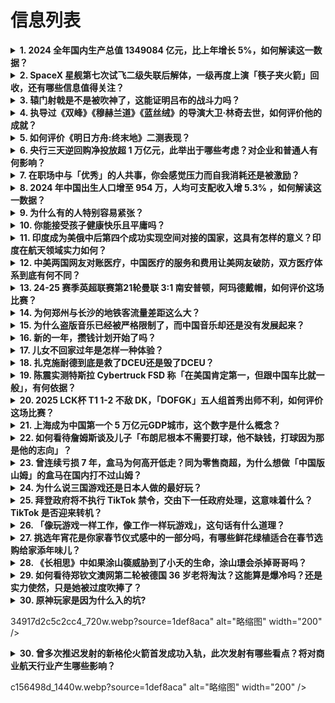 # 信息列表

<details>
<summary><b>1. 2024 全年国内生产总值 1349084 亿元，比上年增长 5%，如何解读这一数据？</b></summary>

- **地址**: [传送门](https://www.zhihu.com/question/9809617134)
- **热度**: 804 万热度
- **摘抄**: 国家统计局数据显示，初步核算，全年国内生产总值 1349084 亿元，按不变价格...

<img src="https://picx.zhimg.com/80/v2-3df9564338ae4cc4801d461d479af337_1440w.png" alt="略缩图" width="200" />
</details>

<details>
<summary><b>2. SpaceX 星舰第七次试飞二级失联后解体，一级再度上演「筷子夹火箭」回收，还有哪些信息值得关注？</b></summary>

- **地址**: [传送门](https://www.zhihu.com/question/9647463595)
- **热度**: 750 万热度
- **摘抄**: 原计划绕地球飞行并降落在印度洋的“星舰”飞船，却停止发送遥测数据，与地面团队失去...

<img src="https://pic3.zhimg.com/v2-075923b98f481c904e1a97710c20111a_1440w.png" alt="略缩图" width="200" />
</details>

<details>
<summary><b>3. 辕门射戟是不是被吹神了，这能证明吕布的战斗力吗？</b></summary>

- **地址**: [传送门](https://www.zhihu.com/question/9681053732)
- **热度**: 169 万热度
- **摘抄**: 我知道吕布天下第一，T0级别选手，但没有斩杀名将历史，仅凭射死靶子说事，有点牵强...

<img src="https://picx.zhimg.com/80/v2-426b6e936a89c69768d484dcabb41c66_1440w.png" alt="略缩图" width="200" />
</details>

<details>
<summary><b>4. 执导过《双峰》《穆赫兰道》《蓝丝绒》的导演大卫·林奇去世，如何评价他的成就？</b></summary>

- **地址**: [传送门](https://www.zhihu.com/question/9787692823)
- **热度**: 112 万热度
- **摘抄**: 著名导演、编剧大卫·林奇去世，享年78岁。他的家人宣布了这一消息，林奇在去年透露...

<img src="https://pic1.zhimg.com/80/v2-ad368bacb1bee4deba771dcf6179700a_1440w.png" alt="略缩图" width="200" />
</details>

<details>
<summary><b>5. 如何评价《明日方舟:终末地》二测表现？</b></summary>

- **地址**: [传送门](https://www.zhihu.com/question/9813090627)
- **热度**: 99 万热度
- **摘抄**: 

<img src="https://pic1.zhimg.com/80/v2-6ae653da8ae3c150a0ec279d5d731707_1440w.webp?source=1def8aca" alt="略缩图" width="200" />
</details>

<details>
<summary><b>6. 央行三天逆回购净投放超 1 万亿元，此举出于哪些考虑？对企业和普通人有何影响？</b></summary>

- **地址**: [传送门](https://www.zhihu.com/question/9725840625)
- **热度**: 99 万热度
- **摘抄**: 1月15日，中国人民银行开展了大额逆回购操作，而在本周一、周二央行也开展了两次逆...

<img src="https://pic2.zhimg.com/50/v2-75937e2606d8ef2b6125503bea9f2b99_b.jpg" alt="略缩图" width="200" />
</details>

<details>
<summary><b>7. 在职场中与「优秀」的人共事，你会感觉压力而自我消耗还是被激励？</b></summary>

- **地址**: [传送门](https://www.zhihu.com/question/9736556912)
- **热度**: 70 万热度
- **摘抄**: 你是否有时候更愿意和不如自己的人一起共事更加舒服自在，更能做自己？

<img src="https://pic4.zhimg.com/50/v2-552ff915dc3e5f863dd0f799272ab16b_b.jpg" alt="略缩图" width="200" />
</details>

<details>
<summary><b>8. 2024 年中国出生人口增至 954 万，人均可支配收入增 5.3% ，如何解读这一数据？</b></summary>

- **地址**: [传送门](https://www.zhihu.com/question/9811443650)
- **热度**: 57 万热度
- **摘抄**: 17日，国家统计局公布消息：2024年经济运行稳中有进，主要发展目标顺利实现。 ...

<img src="https://picx.zhimg.com/80/v2-bf91418a6297188009d1a6f5a9d0e4b6_1440w.png" alt="略缩图" width="200" />
</details>

<details>
<summary><b>9. 为什么有的人特别容易紧张？</b></summary>

- **地址**: [传送门](https://www.zhihu.com/question/64747274)
- **热度**: 55 万热度
- **摘抄**: 有的人很容易紧张，比如生活中遇到麻烦的问题，不知道怎么解决会紧张，比如比赛前会紧...

<img src="https://pica.zhimg.com/80/v2-92d258586b6eec84e75b20d5c533a468_1440w.png" alt="略缩图" width="200" />
</details>

<details>
<summary><b>10. 你能接受孩子健康快乐且平庸吗？</b></summary>

- **地址**: [传送门](https://www.zhihu.com/question/629930446)
- **热度**: 51 万热度
- **摘抄**: 问题就是全部。

<img src="https://picx.zhimg.com/v2-26809acbb8b33c2fd27b262bcfea11d3_xl.jpg?source=57bbeac9" alt="略缩图" width="200" />
</details>

<details>
<summary><b>11. 印度成为美俄中后第四个成功实现空间对接的国家，这具有怎样的意义？印度在航天领域实力如何？</b></summary>

- **地址**: [传送门](https://www.zhihu.com/question/9740520281)
- **热度**: 51 万热度
- **摘抄**: 据美国有线电视新闻网（CNN）、英国路透社等媒体报道，印度当地时间周四（16日）...

<img src="https://picx.zhimg.com/80/v2-7351f8aad33de41b4ca53fbf38132bce_1440w.png" alt="略缩图" width="200" />
</details>

<details>
<summary><b>12. 中美两国网友对账医疗，中国医疗的服务和费用让美网友破防，双方医疗体系到底有何不同？</b></summary>

- **地址**: [传送门](https://www.zhihu.com/question/9670437630)
- **热度**: 50 万热度
- **摘抄**: 一位名叫瑞恩·马丁的美国网友发帖说：“我叫瑞恩，美国政府正在禁止TikTok，所...

<img src="https://picx.zhimg.com/80/v2-34f60aab49e88dd81be0838040e0e50c_1440w.webp?source=1def8aca" alt="略缩图" width="200" />
</details>

<details>
<summary><b>13. 24-25 赛季英超联赛第21轮曼联 3:1 南安普顿，阿玛德戴帽，如何评价这场比赛？</b></summary>

- **地址**: [传送门](https://www.zhihu.com/question/9788073402)
- **热度**: 43 万热度
- **摘抄**: 

<img src="https://pic1.zhimg.com/80/v2-df9c54a11d8f7690ac2e7b774adda94a_1440w.webp?source=1def8aca" alt="略缩图" width="200" />
</details>

<details>
<summary><b>14. 为何郑州与长沙的地铁客流量差距这么大？</b></summary>

- **地址**: [传送门](https://www.zhihu.com/question/603935230)
- **热度**: 39 万热度
- **摘抄**: 如下图，实际不仅仅是5月28日，长沙地铁人数长期以来一直都比郑州多出一个层级，一...

<img src="https://pic3.zhimg.com/80/v2-a1289a9e975be601182f164de845ee3e_1440w.webp" alt="略缩图" width="200" />
</details>

<details>
<summary><b>15. 为什么盗版音乐已经被严格限制了，而中国音乐却还是没有发展起来？</b></summary>

- **地址**: [传送门](https://www.zhihu.com/question/6285588743)
- **热度**: 15 万热度
- **摘抄**: 

<img src="https://pica.zhimg.com/80/v2-3b0c69e0126a54e87f226b4f7aad150a_1440w.png" alt="略缩图" width="200" />
</details>

<details>
<summary><b>16. 新的一年，攒钱计划开始了吗？</b></summary>

- **地址**: [传送门](https://www.zhihu.com/question/9655312124)
- **热度**: 5.7 万热度
- **摘抄**: 风会吹灭蜡烛，却能使火越烧越旺，愿你能成为火，渴望风的吹拂。 ——— 纳西姆·塔...

<img src="https://picx.zhimg.com/80/v2-47d845944f1efb9c7df33ea65d5853e4_1440w.png" alt="略缩图" width="200" />
</details>

<details>
<summary><b>17. 儿女不回家过年是怎样一种体验？</b></summary>

- **地址**: [传送门](https://www.zhihu.com/question/266898321)
- **热度**: 4.6 万热度
- **摘抄**: 

<img src="https://picx.zhimg.com/80/v2-9102fa529d3823e7e49f7b86451a43ec_1440w.webp?source=1def8aca" alt="略缩图" width="200" />
</details>

<details>
<summary><b>18. 扎克施耐德到底是救了DCEU还是毁了DCEU？</b></summary>

- **地址**: [传送门](https://www.zhihu.com/question/267406250)
- **热度**: 4.1 万热度
- **摘抄**: 在MOS BVS后他受到了各方面的质疑和压力，有的人把过错都推在导演身上，而在一...

<img src="https://pic1.zhimg.com/80/v2-de81a18784f2a7324c875177c6227812_1440w.webp?source=1def8aca" alt="略缩图" width="200" />
</details>

<details>
<summary><b>19. 陈震实测特斯拉 Cybertruck FSD 称「在美国肯定第一，但跟中国车比就一般」，有何依据？</b></summary>

- **地址**: [传送门](https://www.zhihu.com/question/9555021152)
- **热度**: 4 万热度
- **摘抄**: 快科技1月13日消息，汽车博主陈震透露，近段时间他在美国体验了特斯拉Cybert...

<img src="https://picx.zhimg.com/v2-9cdabd09bf202c1395b7f1c7bb5d6ac3_qhd.jpg?source=57bbeac9" alt="略缩图" width="200" />
</details>

<details>
<summary><b>20. 2025 LCK杯 T1 1-2 不敌 DK，「DOFGK」五人组首秀出师不利，如何评价这场比赛？</b></summary>

- **地址**: [传送门](https://www.zhihu.com/question/9762531137)
- **热度**: 3.4 万热度
- **摘抄**: 

<img src="https://pic4.zhimg.com/50/v2-c5bf90fecbacbbca74e400fd34182a85_b.jpg" alt="略缩图" width="200" />
</details>

<details>
<summary><b>21. 上海成为中国第一个 5 万亿元GDP城市，这个数字是什么概念？</b></summary>

- **地址**: [传送门](https://www.zhihu.com/question/9722834853)
- **热度**: 2.4 万热度
- **摘抄**: 1月15日，上海2025年政府工作报告指出，预计2024年全市生产总值增长5%左...

<img src="https://picx.zhimg.com/v2-c4ea2cf2874e37de62190e781529b3dd_qhd.jpg?source=57bbeac9" alt="略缩图" width="200" />
</details>

<details>
<summary><b>22. 如何看待詹姆斯谈及儿子「布朗尼根本不需要打球，他不缺钱，打球因为那是他的志向」？</b></summary>

- **地址**: [传送门](https://www.zhihu.com/question/9725578401)
- **热度**: 2 万热度
- **摘抄**: 近日，湖人前锋勒布朗-詹姆斯参加了访谈节目。 谈到儿子布朗尼应对外界压力的心态，...

<img src="https://pic1.zhimg.com/50/v2-266f869c2b8b5c955dc62125b5415618_b.jpg" alt="略缩图" width="200" />
</details>

<details>
<summary><b>23. 曾连续亏损 7 年，盒马为何高开低走？同为零售商超，为什么想做「中国版山姆」的盒马在国内打不过山姆？</b></summary>

- **地址**: [传送门](https://www.zhihu.com/question/9584197826)
- **热度**: 热度累计中
- **摘抄**: 盒马终于连续盈利了。 2024年最后一天，盒马CEO严筱磊发布了一封全员信，称盒...

<img src="https://pica.zhimg.com/80/v2-f88e7fc577b17e87a14a400fc25039cf_720w.webp?source=1def8aca" alt="略缩图" width="200" />
</details>

<details>
<summary><b>24. 为什么说三国游戏还是日本人做的最好玩？</b></summary>

- **地址**: [传送门](https://www.zhihu.com/question/9654634976)
- **热度**: 热度累计中
- **摘抄**: 其实全战已经做的很好了，但为什么一说到三国IP，包括三国志、真三在内，还是会觉得...

<img src="https://pic2.zhimg.com/50/v2-364758c7f6bdd65cdd9f21c5c6e0e56f_b.jpg" alt="略缩图" width="200" />
</details>

<details>
<summary><b>25. 拜登政府将不执行 TikTok 禁令，交由下一任政府处理，这意味着什么？TikTok 是否迎来转机？</b></summary>

- **地址**: [传送门](https://www.zhihu.com/question/9802053355)
- **热度**: 热度累计中
- **摘抄**: 当地时间1月16日，美国广播公司（ABC）援引一位白宫官员信息称，拜登政府不打算...

<img src="https://pica.zhimg.com/v2-7325de71e5554a4a63fef238350d7a6c_xl.jpg?source=57bbeac9" alt="略缩图" width="200" />
</details>

<details>
<summary><b>26. 「像玩游戏一样工作，像工作一样玩游戏」，这句话有什么道理？</b></summary>

- **地址**: [传送门](https://www.zhihu.com/question/9201310694)
- **热度**: 热度累计中
- **摘抄**: 「像玩游戏一样工作，像工作一样玩游戏」，这句话有什么道理？

<img src="https://picx.zhimg.com/50/v2-39e5db1cea3c95cc54d084a4c34ef75f_b.jpg" alt="略缩图" width="200" />
</details>

<details>
<summary><b>27. 挑选年宵花是你家春节仪式感中的一部分吗，有哪些鲜花绿植适合在春节选购给家添年味儿？</b></summary>

- **地址**: [传送门](https://www.zhihu.com/question/7655731990)
- **热度**: 热度累计中
- **摘抄**: 

<img src="https://picx.zhimg.com/80/v2-bff1501e8813f20ca73d7ba7b4076c95_720w.webp?source=1def8aca" alt="略缩图" width="200" />
</details>

<details>
<summary><b>28. 《长相思》中如果涂山篌威胁到了小夭的生命，涂山璟会杀掉哥哥吗？</b></summary>

- **地址**: [传送门](https://www.zhihu.com/question/616219862)
- **热度**: 热度累计中
- **摘抄**: 

<img src="https://pic2.zhimg.com/50/v2-816941a5bb67bd472e3d04ce585e69a7_b.jpg" alt="略缩图" width="200" />
</details>

<details>
<summary><b>29. 如何看待郑钦文澳网第二轮被德国 36 岁老将淘汰？这能算是爆冷吗？还是实力使然，只是她被过度吹捧了？</b></summary>

- **地址**: [传送门](https://www.zhihu.com/question/9650982541)
- **热度**: 热度累计中
- **摘抄**: 郑钦文15日在澳大利亚网球公开赛女单第二轮比赛中，以6:7（3）、3:6不敌德国...

<img src="https://pic1.zhimg.com/v2-a3e3ef8808916623efd5404add453538_1440w.jpg" alt="略缩图" width="200" />
</details>

<details>
<summary><b>30. 原神玩家是因为什么入的坑?</b></summary>

- **地址**: [传送门](https://www.zhihu.com/question/576134633)
- **热度**: 热度累计中
- **摘抄**: 想听听大家是因为什么开始打这个游戏

<img src="https://pica.zhimg.com/50/v2-aef7174c4c203e156024e73a1438052a_b.jpg" alt="略缩图" width="200" />
</details>

34917d2c5c2cc4_720w.webp?source=1def8aca" alt="略缩图" width="200" />
</details>

<details>
<summary><b>30. 曾多次推迟发射的新格伦火箭首发成功入轨，此次发射有哪些看点？将对商业航天行业产生哪些影响？</b></summary>

- **地址**: [传送门](https://www.zhihu.com/question/9649194875)
- **热度**: 35 万热度
- **摘抄**: 当地时间1月16日凌晨，亚马逊创始人贝索斯旗下商业航空公司蓝色起源的大型轨道火箭...

<img src="https://picx.zhimg.com/80/v2-da8b724af78380cfb5c311702927b442_720w.webp?source=1def8aca" alt="略缩图" width="200" />
</details>

c156498d_1440w.webp?source=1def8aca" alt="略缩图" width="200" />
</details>

